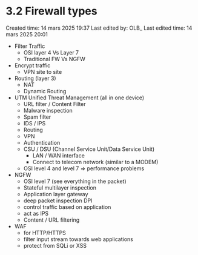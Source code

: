 # 3.2 Firewall types

Created time: 14 mars 2025 19:37
Last edited by: OLB_
Last edited time: 14 mars 2025 20:01

- Filter Traffic
    - OSI layer 4 Vs Layer 7
    - Traditional FW Vs NGFW
- Encrypt traffic
    - VPN site to site
- Routing (layer 3)
    - NAT
    - Dynamic Routing
- UTM Unified Threat Management (all in one device)
    - URL filter / Content Filter
    - Malware inspection
    - Spam filter
    - IDS / IPS
    - Routing
    - VPN
    - Authentication
    - CSU / DSU (Channel Service Unit/Data Service Unit)
        - LAN / WAN interface
        - Connect to telecom network (similar to a MODEM)
    - OSI level 4 and level 7 ⇒ performance problems
- NGFW
    - OSI level 7 (see everything in the packet)
    - Stateful multilayer inspection
    - Application layer gateway
    - deep packet inspection DPI
    - control traffic based on application
    - act as IPS
    - Content / URL filtering
- WAF
    - for HTTP/HTTPS
    - filter input stream towards web applications
    - protect from SQLi or XSS